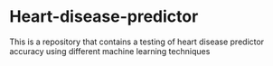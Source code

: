 # Heart-disease-predictor
This is a repository that contains a testing of heart disease predictor accuracy using different machine learning techniques
